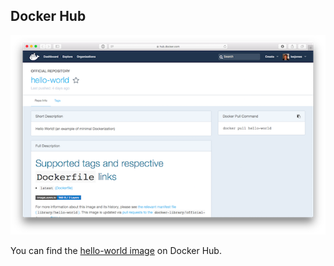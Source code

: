 ## Docker Hub

[![hello-world image on Docker Hub](images/docker-hub.png)](https://hub.docker.com/_/hello-world/)

You can find the [hello-world image](https://hub.docker.com/_/hello-world/) on Docker Hub.
